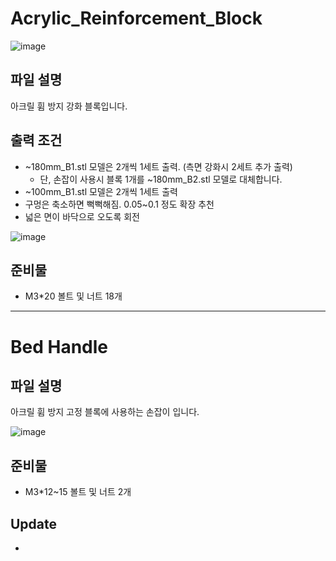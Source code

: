# Acrylic_Reinforcement_Block

![image](https://user-images.githubusercontent.com/14369006/236603028-f60190bd-500d-4876-afd4-2ab53eb19f00.png)

## 파일 설명

아크릴 휨 방지 강화 블록입니다.

## 출력 조건

- ~180mm_B1.stl 모델은 2개씩 1세트 출력. (측면 강화시 2세트 추가 출력)
  - 단, 손잡이 사용시 블록 1개를 ~180mm_B2.stl 모델로 대체합니다.
- ~100mm_B1.stl 모델은 2개씩 1세트 출력
- 구멍은 축소하면 뻑뻑해짐. 0.05~0.1 정도 확장 추천
- 넓은 면이 바닥으로 오도록 회전

![image](https://user-images.githubusercontent.com/14369006/236603041-656c9bc3-e3e1-4341-afef-8d510e8e395f.png)

## 준비물

- M3\*20 볼트 및 너트 18개

***

# Bed Handle

## 파일 설명

아크릴 휨 방지 고정 블록에 사용하는 손잡이 입니다.

![image](https://user-images.githubusercontent.com/14369006/236603056-169e361f-08e4-48d7-afd0-59bdee19959c.png)

## 준비물

- M3\*12~15 볼트 및 너트 2개

## Update
-
